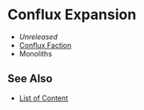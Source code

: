 # Conflux Expansion

- *Unreleased*
- [Conflux Faction](../towns/conflux.md)
- Monoliths


## See Also

- [List of Content](index.md)
